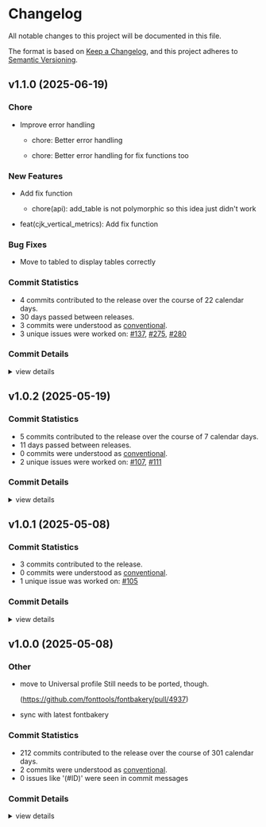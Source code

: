# Changelog

All notable changes to this project will be documented in this file.

The format is based on [Keep a Changelog](https://keepachangelog.com/en/1.0.0/),
and this project adheres to [Semantic Versioning](https://semver.org/spec/v2.0.0.html).

## v1.1.0 (2025-06-19)

<csr-id-f44be5515dcaea17b96b1df7a4b11407561d0c17/>

### Chore

 - <csr-id-f44be5515dcaea17b96b1df7a4b11407561d0c17/> Improve error handling
   * chore: Better error handling
   
   * chore: Better error handling for fix functions too

### New Features

 - <csr-id-ea5107c15304c96b035aab80551ce8ddb7e7e98b/> Add fix function
   * chore(api): add_table is not polymorphic so this idea just didn't work
* feat(cjk_vertical_metrics): Add fix function

### Bug Fixes

 - <csr-id-bc48fb1bc721e5b8b59780900e75c6e3ed177409/> Move to tabled to display tables correctly

### Commit Statistics

<csr-read-only-do-not-edit/>

 - 4 commits contributed to the release over the course of 22 calendar days.
 - 30 days passed between releases.
 - 3 commits were understood as [conventional](https://www.conventionalcommits.org).
 - 3 unique issues were worked on: [#137](https://github.com/fonttools/fontspector/issues/137), [#275](https://github.com/fonttools/fontspector/issues/275), [#280](https://github.com/fonttools/fontspector/issues/280)

### Commit Details

<csr-read-only-do-not-edit/>

<details><summary>view details</summary>

 * **[#137](https://github.com/fonttools/fontspector/issues/137)**
    - Move to tabled to display tables correctly ([`bc48fb1`](https://github.com/fonttools/fontspector/commit/bc48fb1bc721e5b8b59780900e75c6e3ed177409))
 * **[#275](https://github.com/fonttools/fontspector/issues/275)**
    - Improve error handling ([`f44be55`](https://github.com/fonttools/fontspector/commit/f44be5515dcaea17b96b1df7a4b11407561d0c17))
 * **[#280](https://github.com/fonttools/fontspector/issues/280)**
    - Add fix function ([`ea5107c`](https://github.com/fonttools/fontspector/commit/ea5107c15304c96b035aab80551ce8ddb7e7e98b))
 * **Uncategorized**
    - Release fontspector-profile-opentype v1.1.0, fontspector-profile-googlefonts v1.1.0, fontspector-profile-universal v1.1.0 ([`7cd073b`](https://github.com/fonttools/fontspector/commit/7cd073b65714dc47fc6a007308bc7f466612010c))
</details>

## v1.0.2 (2025-05-19)

### Commit Statistics

<csr-read-only-do-not-edit/>

 - 5 commits contributed to the release over the course of 7 calendar days.
 - 11 days passed between releases.
 - 0 commits were understood as [conventional](https://www.conventionalcommits.org).
 - 2 unique issues were worked on: [#107](https://github.com/fonttools/fontspector/issues/107), [#111](https://github.com/fonttools/fontspector/issues/111)

### Commit Details

<csr-read-only-do-not-edit/>

<details><summary>view details</summary>

 * **[#107](https://github.com/fonttools/fontspector/issues/107)**
    - Move to fontations crate ([`da2830b`](https://github.com/fonttools/fontspector/commit/da2830ba694bf3379142a81dad043031e1c39f35))
 * **[#111](https://github.com/fonttools/fontspector/issues/111)**
    - Include most of the fixes from gftools-fix ([`2de6875`](https://github.com/fonttools/fontspector/commit/2de68751c8c4da8c29f9e46d444280cdf478c6b2))
 * **Uncategorized**
    - Release fontspector-profile-universal v1.0.2 ([`768ee53`](https://github.com/fonttools/fontspector/commit/768ee534822c8a8a9bce8cc6f80e8bc0a702d0ed))
    - Release fontspector-profile-googlefonts v1.0.2, fontspector-profile-universal v1.0.2 ([`d26f105`](https://github.com/fonttools/fontspector/commit/d26f105058189e6baa1ccd726d2151851e4e7d85))
    - Release fontspector-profile-opentype v1.0.2, fontspector-profile-googlefonts v1.0.2, fontspector-profile-universal v1.0.2 ([`fd2d019`](https://github.com/fonttools/fontspector/commit/fd2d0197d3918c1f74890b69fed4fe49ac8a3408))
</details>

## v1.0.1 (2025-05-08)

### Commit Statistics

<csr-read-only-do-not-edit/>

 - 3 commits contributed to the release.
 - 0 commits were understood as [conventional](https://www.conventionalcommits.org).
 - 1 unique issue was worked on: [#105](https://github.com/fonttools/fontspector/issues/105)

### Commit Details

<csr-read-only-do-not-edit/>

<details><summary>view details</summary>

 * **[#105](https://github.com/fonttools/fontspector/issues/105)**
    - Fix font_version parsing ([`cbf7b4b`](https://github.com/fonttools/fontspector/commit/cbf7b4bdd0cc30ddda32c919cbbae9a5e0e09cd2))
 * **Uncategorized**
    - Release fontspector-checkhelper v1.0.1, fontspector-profile-opentype v1.0.1, fontspector-profile-googlefonts v1.0.1, fontspector-profile-universal v1.0.1 ([`6ee7aed`](https://github.com/fonttools/fontspector/commit/6ee7aeda28e6961710b748e346cc1cc8c3e26b82))
    - Add changelogs ([`8b511ed`](https://github.com/fonttools/fontspector/commit/8b511eda27d0f3c7bb9e1f21d9749585e35c2fce))
</details>

## v1.0.0 (2025-05-08)

<csr-id-7cc0e15f42ffbf1d512f2fa50d42fe12ba3aca44/>
<csr-id-d7968d62b6271d79869a3ebf34c1d20365482c6c/>

### Other

 - <csr-id-7cc0e15f42ffbf1d512f2fa50d42fe12ba3aca44/> move to Universal profile
   Still needs to be ported, though.
   
   (https://github.com/fonttools/fontbakery/pull/4937)
 - <csr-id-d7968d62b6271d79869a3ebf34c1d20365482c6c/> sync with latest fontbakery

### Commit Statistics

<csr-read-only-do-not-edit/>

 - 212 commits contributed to the release over the course of 301 calendar days.
 - 2 commits were understood as [conventional](https://www.conventionalcommits.org).
 - 0 issues like '(#ID)' were seen in commit messages

### Commit Details

<csr-read-only-do-not-edit/>

<details><summary>view details</summary>

 * **Uncategorized**
    - Merge pull request #102 from fonttools/release-prep ([`e5435f4`](https://github.com/fonttools/fontspector/commit/e5435f4ab282338ccc818daca8dacf543de27022))
    - Prepare for release ([`7bc8c9f`](https://github.com/fonttools/fontspector/commit/7bc8c9ff57581c560d64c092c210255ab47247b7))
    - Read profile cargo files for release ([`5fe1c5a`](https://github.com/fonttools/fontspector/commit/5fe1c5aff636944c257ec25b19004426660db0c2))
    - Prep for 1.0.0 release ([`c1ef822`](https://github.com/fonttools/fontspector/commit/c1ef822c860b8dd53b363c9b69201981c75f757c))
    - Merge pull request #99 from fonttools/rich-metadata ([`dfd2c49`](https://github.com/fonttools/fontspector/commit/dfd2c49e542a5c5def5929c6c5e5dbd30e5015bb))
    - Stupid newline fix ([`1a30fa0`](https://github.com/fonttools/fontspector/commit/1a30fa05c32bf1e6cf0bfbf2f274a09f8170772e))
    - Merge pull request #96 from fonttools/non-ink-characters ([`1577008`](https://github.com/fonttools/fontspector/commit/15770084eaa140071658b5b6157ceb8174c8eb3a))
    - Move AnythingPen -> HasInkPen ([`3ca0531`](https://github.com/fonttools/fontspector/commit/3ca05318046d24109aa3404c9158c55ed9293159))
    - Merge pull request #88 from fonttools/reduce-false-positives ([`dcf298d`](https://github.com/fonttools/fontspector/commit/dcf298d93ad3abe68d4f520f8e980914eb74c008))
    - Only warn once per feature ([`18e2ccd`](https://github.com/fonttools/fontspector/commit/18e2ccd33a5ff938ffa30a0bb50f0c1bde080fe0))
    - Merge pull request #80 from fonttools/dependency-hell ([`b8ec37d`](https://github.com/fonttools/fontspector/commit/b8ec37d7d52f440fc2d6a9470ee2d3056df2d94c))
    - Reformat ([`ab0a4e4`](https://github.com/fonttools/fontspector/commit/ab0a4e4a5bbd316783438d0337782090a03e0a3f))
    - Use skrifa::raw instead of read_fonts, pin deps ([`76eacb7`](https://github.com/fonttools/fontspector/commit/76eacb755b79772e761b832b8fe8983af81e07fa))
    - Merge pull request #63 from LuxxxLucy/lucy-multiple-proposal-br ([`2d675d5`](https://github.com/fonttools/fontspector/commit/2d675d5bfe5cdb3de99e1a2cf8c65964c144bc52))
    - Add fontwerk check ([`c01b612`](https://github.com/fonttools/fontspector/commit/c01b612302e66f7da9d59e33f42f84e8ed345aea))
    - Unreachable_subsetting ([`3bd965f`](https://github.com/fonttools/fontspector/commit/3bd965f6874955e4a45fb782f50eaff3a6862997))
    - Warn about decomposing components in variable font ([`6984523`](https://github.com/fonttools/fontspector/commit/6984523892f273e660d0ab5f9af165b30de5fff8))
    - Allow for chaining hotfixes ([`9543e3d`](https://github.com/fonttools/fontspector/commit/9543e3da857864027bc6e69d86b52b2d6fd4500b))
    - Handle transforms correctly when decomposing ([`2ee4431`](https://github.com/fonttools/fontspector/commit/2ee44315895bac888a0520e1d6654d3e556e46df))
    - Make nested components fix depth first (still other problems to fix here) ([`0463a58`](https://github.com/fonttools/fontspector/commit/0463a586161221f4498b96df0068b1a97217ca13))
    - Update the checks ([`4110dcf`](https://github.com/fonttools/fontspector/commit/4110dcfd1c79131aea9893523b50e0b0bdfd2f95))
    - Hotfix nested components ([`f928774`](https://github.com/fonttools/fontspector/commit/f928774222d364f0fa48428fa16725139a282f54))
    - Latest read-fonts API ([`47a5310`](https://github.com/fonttools/fontspector/commit/47a531036503433ae38f78ef4fad98cf76536bf7))
    - Redo the way configuration files work to match fontbakery ([`bf2dac6`](https://github.com/fonttools/fontspector/commit/bf2dac6551472828c04519afe502440f870945f0))
    - Transform decomposed components hotfix ([`53583ba`](https://github.com/fonttools/fontspector/commit/53583ba214dcfbaac529391df056a5692d8ce4bb))
    - Use namecheck API ([`2be2e5d`](https://github.com/fonttools/fontspector/commit/2be2e5d8853687a1ae66916ad1d17713b5e6e302))
    - New clippy found new lints! ([`1933d0a`](https://github.com/fonttools/fontspector/commit/1933d0a7835610c4c59e2ca272696789320992e9))
    - Run cargo fmt ([`a97b2a9`](https://github.com/fonttools/fontspector/commit/a97b2a96d2ffbf6fab861b842096159d666a4dc9))
    - Neater repo organization (universal profile) ([`20504e5`](https://github.com/fonttools/fontspector/commit/20504e5488f0a59a01a6812f6cbb7cbec5c3d59b))
    - Hashbrown is just faster ([`dbf0907`](https://github.com/fonttools/fontspector/commit/dbf09072a4541938696440ef7a394dbc644146fc))
    - Oops missing checks ([`56a1792`](https://github.com/fonttools/fontspector/commit/56a1792cf3fed7fbc27b0c80725fa44585e0f10e))
    - Use profile builder in Universal profile ([`d42afd6`](https://github.com/fonttools/fontspector/commit/d42afd60144ed575f26cddcb42f4ba77d8bd4314))
    - Move alt_caron to universal ([`d3f4035`](https://github.com/fonttools/fontspector/commit/d3f4035c1b67c7749600d124e5e97f7fd0f19d2c))
    - Share some crates, add axis registry ([`683ec0e`](https://github.com/fonttools/fontspector/commit/683ec0eeb3a0b1d34fc13c4935d448489be0fd58))
    - Vttclean is now merged into unwanted_tables ([`1fbf4f8`](https://github.com/fonttools/fontspector/commit/1fbf4f841c2dc7dcb87c77bc81a956caddbc8e66))
    - Left to port: 'overlapping_path_segments' ([`8d4c2ea`](https://github.com/fonttools/fontspector/commit/8d4c2ea1e8504c4d69e75af2f219ba383c26d485))
    - Move to Universal profile ([`7cc0e15`](https://github.com/fonttools/fontspector/commit/7cc0e15f42ffbf1d512f2fa50d42fe12ba3aca44))
    - Varfont/duplexed_axis_reflow was already ported ([`8da0603`](https://github.com/fonttools/fontspector/commit/8da060360bc2d3709d671e7319bca281e7e174aa))
    - Googlefonts/varfont/bold_wght_coord => varfont/bold_wght_coord ([`c040fe0`](https://github.com/fonttools/fontspector/commit/c040fe032d87f2db4f2546f2b9ae53fc524c4181))
    - Migrate render_own_name to GoogleFonts profile ([`220d710`](https://github.com/fonttools/fontspector/commit/220d71044c2ee91c7ff7b78b71231b04a4e3bdcb))
    - No_debugging_tables was merged into unwanted_tables ([`03880af`](https://github.com/fonttools/fontspector/commit/03880af0747dff248a689cd085da1860ba6bdbb9))
    - [name/italic_names] on Universal profile seems to be Google Fonts specific ([`c9408e9`](https://github.com/fonttools/fontspector/commit/c9408e9fff0c0429c5fc3b4882560f45fe66b5fa))
    - Sort ([`48c0b78`](https://github.com/fonttools/fontspector/commit/48c0b7839da8e5b581ee022cabb0e638facfb81f))
    - Stat_has_axis_value_tables / inconsistencies_between_fvar_STAT ([`ed2aa43`](https://github.com/fonttools/fontspector/commit/ed2aa43f514c6f340a8db6a5b9924f4ebd431c55))
    - Opentype/gpos_kerning_info => gpos_kerning_info (Universal profile) ([`854af14`](https://github.com/fonttools/fontspector/commit/854af14cacb2c785ac5f27e8fc64bd2b8c966743))
    - Rename glyf_nested_components to nested_components ([`e3ec242`](https://github.com/fonttools/fontspector/commit/e3ec242efc48a0b936333e38078e47e90fd184c9))
    - Sync with latest fontbakery ([`d7968d6`](https://github.com/fonttools/fontspector/commit/d7968d62b6271d79869a3ebf34c1d20365482c6c))
    - Use cache to determine codepoints in font ([`0514efc`](https://github.com/fonttools/fontspector/commit/0514efcf5e99d3c157fad5795816183d8f84e091))
    - Hey, unique_glyphnames is unnecessary now ([`70db0ef`](https://github.com/fonttools/fontspector/commit/70db0eff4f05e27f3b69500e49b3598c0eb6a54a))
    - Remove noise ([`bbd6894`](https://github.com/fonttools/fontspector/commit/bbd6894ea17cf58f986826acf846b0cb3048dd51))
    - Expose the checks so docs can be built ([`911e557`](https://github.com/fonttools/fontspector/commit/911e55758ecf2fc7c21f62eb470f0d42c9668723))
    - Another super-long title ([`85c016b`](https://github.com/fonttools/fontspector/commit/85c016b610c66e7a35d89700114496e0609c5be7))
    - Don't use cmap manually, use skrifa ([`b2357df`](https://github.com/fonttools/fontspector/commit/b2357dfa77de6b2e1016dc5d812c036b929cf156))
    - Duplexed_axes_reflow urgh urgh urgh ([`d5ed74b`](https://github.com/fonttools/fontspector/commit/d5ed74b8bfea97aebfed0fa7e6b74e0237e5d424))
    - Isolate the *madness* behind an API function ([`8235ad1`](https://github.com/fonttools/fontspector/commit/8235ad10aa928c5d45e0bcc0f4b4b0ef09ee17ae))
    - Give up on that check ([`eaa5244`](https://github.com/fonttools/fontspector/commit/eaa52447ddc4a42e26b6430841a43026870d8a48))
    - Ligature carets ([`907d865`](https://github.com/fonttools/fontspector/commit/907d86521eb790c234ca8b471753549c400fdfad))
    - Contour_count ([`c4b7e2b`](https://github.com/fonttools/fontspector/commit/c4b7e2bd20bcb691b9dd431eedf8c2be962fc6ba))
    - Reorg profile ([`2e97ee1`](https://github.com/fonttools/fontspector/commit/2e97ee14fda61b24d055ad6f8cbd6c8a951189c9))
    - No fontdata_namecheck for WASM ([`3b0e5f0`](https://github.com/fonttools/fontspector/commit/3b0e5f03b889f4710c583c74ca46122312866260))
    - Wrong title ([`f3a66dc`](https://github.com/fonttools/fontspector/commit/f3a66dc110237463ab5bd25992ebcad49d20cfa0))
    - Fontdata_namecheck ([`669b9ad`](https://github.com/fonttools/fontspector/commit/669b9adc66079ae21bea5f9754c1e304cda62d17))
    - Tabular_kerning ([`8253254`](https://github.com/fonttools/fontspector/commit/8253254bbd099e1c4aee1f5ae63f749fc30b27d9))
    - Varfont_instances_in_order ([`b41e00a`](https://github.com/fonttools/fontspector/commit/b41e00a9d38998f8372bc487e8046989319436b2))
    - File_size ([`a74c5e4`](https://github.com/fonttools/fontspector/commit/a74c5e401c4f588dc27fa0a4cb8b839500c1b80d))
    - Vtt_volt_data, reorg profile ([`0de3e26`](https://github.com/fonttools/fontspector/commit/0de3e268cf9ecfd5c151c76add3e6d2755750d15))
    - Smallcaps_before_ligatures ([`b118298`](https://github.com/fonttools/fontspector/commit/b118298fcb50315f4c4b52132ed140b3f08b5673))
    - Missing_small_caps_glyphs implementation ([`2c585f4`](https://github.com/fonttools/fontspector/commit/2c585f41a61eab465923d584ed8a152c749e1404))
    - Use new GetSubstitutionMap trait ([`d43a5e2`](https://github.com/fonttools/fontspector/commit/d43a5e2945fbbf9ceb0ee1d6a53ec09e109e77d3))
    - Unreachable glyphs check ([`9d227ef`](https://github.com/fonttools/fontspector/commit/9d227efee1d5f39130813158c1be52f602b166e9))
    - Reorder profile ([`1c6cfeb`](https://github.com/fonttools/fontspector/commit/1c6cfeb9f7211965ad25edd8a8980f1c467e846f))
    - Improve reporting ([`6d9c838`](https://github.com/fonttools/fontspector/commit/6d9c8386979b699fd8da4ee46a0cf65ddc341bcc))
    - More dehinting ([`3edb308`](https://github.com/fonttools/fontspector/commit/3edb3086741e084900986211a8d1bb6e74d04331))
    - Bit more progress but stymied by the API ([`0512dbb`](https://github.com/fonttools/fontspector/commit/0512dbb630c1f46ce0749da5f37b5426bce61147))
    - Don't freetype on wasm ([`2e8740a`](https://github.com/fonttools/fontspector/commit/2e8740a79574151040092f41e19f18783127ac9f))
    - Freetype_rasterizer ([`faa2aba`](https://github.com/fonttools/fontspector/commit/faa2aba767a5404ef1cd5d2850b74d02eaa26a18))
    - Empty_letters ([`51b0b33`](https://github.com/fonttools/fontspector/commit/51b0b337b08ddd4391df6dbea58aa59a9eaf8be5))
    - Hinting_impact ([`5537d2a`](https://github.com/fonttools/fontspector/commit/5537d2a8245805bc2eaf41d70db8f55fcfcbdec9))
    - Legacy_accents ([`bedab08`](https://github.com/fonttools/fontspector/commit/bedab08451ca212e82560a75dc5831506f9810fc))
    - Math_signs_width ([`0a47714`](https://github.com/fonttools/fontspector/commit/0a47714d0fee21fab0149c0d1e82f7c08a45c657))
    - Rearrange some checks ([`d271eb0`](https://github.com/fonttools/fontspector/commit/d271eb022dfbf27ee90827ab01a10a1b5b23c3ce))
    - More micro-optimizations ([`7886854`](https://github.com/fonttools/fontspector/commit/788685487526a9d2d10a4b4466c59ebe307bd432))
    - Optimizations ([`2c52e34`](https://github.com/fonttools/fontspector/commit/2c52e3460b55d399054917b42b8a5c0eeb6a4ea7))
    - Optimizations ([`dc71848`](https://github.com/fonttools/fontspector/commit/dc7184813e71e56c302d84bb18a06f9ae37747c8))
    - Empty_glyph_on_gid1_for_colrv0 ([`483c66c`](https://github.com/fonttools/fontspector/commit/483c66ce8aca43af4d40ef4e649490176e03eff6))
    - Cjk_not_enough_glyphs ([`b40cc36`](https://github.com/fonttools/fontspector/commit/b40cc3684954fdc1c134f84f83a6b963c2900479))
    - Arabic_high_hamza ([`7b794ca`](https://github.com/fonttools/fontspector/commit/7b794ca4e377286722f2fb5724ccc4c05271461f))
    - Export a DEFAULT_LOCATION setting ([`1ab59e9`](https://github.com/fonttools/fontspector/commit/1ab59e9064181e168765ea3f6cab9d8a28ddac5c))
    - Move all pens to a utility module in checkapi ([`8f86fd5`](https://github.com/fonttools/fontspector/commit/8f86fd56087c660943f39957d5471d865d2755fd))
    - Tidy up universal profile ([`595db25`](https://github.com/fonttools/fontspector/commit/595db25e1f4804b91a28db3905248b328fdbd3f7))
    - Ckj_chws_feature ([`d79455a`](https://github.com/fonttools/fontspector/commit/d79455a0132e072bad3a08cd67acb715e801f375))
    - Fix warning about unused import ([`58660c1`](https://github.com/fonttools/fontspector/commit/58660c15d1f0f776efbd666e4f56ac4cb0977148))
    - Mandatory_glyphs (just notdef these days) ([`f041dee`](https://github.com/fonttools/fontspector/commit/f041deebbba37f3ca2403ed37e6e4b3b1149d485))
    - Typoascender_exceeds_agrave ([`cf38b4d`](https://github.com/fonttools/fontspector/commit/cf38b4d8b29043734100d9906af76c3b24473d55))
    - Smart_dropout ([`378482a`](https://github.com/fonttools/fontspector/commit/378482abb37f7bceea31ab9d424e3192d0f81f47))
    - Gpos7 ([`9448970`](https://github.com/fonttools/fontspector/commit/94489707017b9877b7c147d2e2df490328b74070))
    - Family and style max length ([`6a3a2df`](https://github.com/fonttools/fontspector/commit/6a3a2df4a1e8329c6e815370c5225de25a508f97))
    - Family_vertical_metrics ([`3e2be97`](https://github.com/fonttools/fontspector/commit/3e2be970c57992e566f1e95a90b9f43345cd14ad))
    - STAT_in_statics ([`d54f0df`](https://github.com/fonttools/fontspector/commit/d54f0dfb6d23161ff2bbb532cbd3949ba3c275ff))
    - Stat_strings ([`d8aea2f`](https://github.com/fonttools/fontspector/commit/d8aea2fb3891e4dfb66a0cc56610be7a95cdf020))
    - Family_win_ascent_and_descent ([`4eaddac`](https://github.com/fonttools/fontspector/commit/4eaddac11088b9b963e64acbe05778f8a0dc6299))
    - Update check to new API ([`22e9516`](https://github.com/fonttools/fontspector/commit/22e9516358cf82b4eb57dc9ac50106753451161c))
    - Dependency hell ([`83ec39e`](https://github.com/fonttools/fontspector/commit/83ec39e3a9cd61d63f8b3b6ce977dd66870283ce))
    - New “base has width” check ([`564e18c`](https://github.com/fonttools/fontspector/commit/564e18c8deb779f47474411927e6bdbe3427500b))
    - Reorder check list, reflecting recently ported checks ([`440d664`](https://github.com/fonttools/fontspector/commit/440d6645ad55917051c3535419a9cfb041392198))
    - Glyf_nested_components ([`e6f05b3`](https://github.com/fonttools/fontspector/commit/e6f05b316546036701df66c9d99067f50ea97601))
    - Color check tests ([`7b0d4a8`](https://github.com/fonttools/fontspector/commit/7b0d4a86b29570db2ef6baa5db2accdc58e99a27))
    - Name char restrictions ([`8ca7f3f`](https://github.com/fonttools/fontspector/commit/8ca7f3f03acdffc0fb2fad39d886b8b3aef732bd))
    - No mac entries ([`de8a783`](https://github.com/fonttools/fontspector/commit/de8a7835e16dc08505416798580248ba268305e9))
    - Two color tests ([`6830f15`](https://github.com/fonttools/fontspector/commit/6830f15d8f9268f4125850a8687f8fd109e955b6))
    - Unique_glyphnames ([`845f537`](https://github.com/fonttools/fontspector/commit/845f53797855d0a086e96adc90980a5142461472))
    - Oops missing ([`7343b74`](https://github.com/fonttools/fontspector/commit/7343b74b890c3cd54d1d83a0b2e841a4b2b0a348))
    - Cmap format 12 ([`9ba1a0e`](https://github.com/fonttools/fontspector/commit/9ba1a0e27a6c0a41ed7ba1703b04a3c3007102df))
    - Control chars ([`34fe8a8`](https://github.com/fonttools/fontspector/commit/34fe8a8426a79334e4b6377e84b952075ce946b7))
    - Typographic_family_name ([`f7cf15a`](https://github.com/fonttools/fontspector/commit/f7cf15ad462cc66e5647ffca9d1c5894eadca391))
    - Linegaps ([`1e2e501`](https://github.com/fonttools/fontspector/commit/1e2e501163c10ff27fe5edcd502dafe6e076bbfb))
    - Integer_ppem_if_hinted ([`7a41ac8`](https://github.com/fonttools/fontspector/commit/7a41ac8ef9a2cfbb66dc76e4f743970da7ba2fcb))
    - New check: unwanted_aat_tables ([`c692652`](https://github.com/fonttools/fontspector/commit/c6926527db87518ed1c8a106ced717fc74572df4))
    - Update legacy checks proposal field ([`ad3861e`](https://github.com/fonttools/fontspector/commit/ad3861e292ef2e1cbf118d5df8329c961123c90c))
    - Add interpolation issues check ([`7671c6b`](https://github.com/fonttools/fontspector/commit/7671c6bc9c045ff6842356ba5437d48ae3f3d313))
    - Os2_metrics_match_hhea ([`709ff4c`](https://github.com/fonttools/fontspector/commit/709ff4c79c9612a2df9abf89257dcde2e025c62a))
    - Soft_hyphen ([`b4cf4b5`](https://github.com/fonttools/fontspector/commit/b4cf4b5066eb5c861fa9e7253018ba1e95c3f7df))
    - Sfnt_version ([`000987b`](https://github.com/fonttools/fontspector/commit/000987bf46bba698c5558dda113b1629d89b3660))
    - Four more checkcs ([`8970345`](https://github.com/fonttools/fontspector/commit/8970345d53d7d388fa696be118ff74a870b29e0a))
    - More unwanted tables ([`38ea16d`](https://github.com/fonttools/fontspector/commit/38ea16dbb08a59c015e5c1d226dcb7ea185c6245))
    - Two more checks ([`567d91a`](https://github.com/fonttools/fontspector/commit/567d91a87f6e410d7927c6b66c1f5aa21e5afaf0))
    - Add stylistic set check ([`9e54b7a`](https://github.com/fonttools/fontspector/commit/9e54b7a8c61349c7b9698ca4a35b50a21744fb97))
    - Share itertools versions ([`71e6f81`](https://github.com/fonttools/fontspector/commit/71e6f81d35e3fbe8540a38ec532e382effa87459))
    - More tests ([`c0a40cd`](https://github.com/fonttools/fontspector/commit/c0a40cdb6b0c6bdf9b69ab807d99f69c0f9a1ea1))
    - Case mapping check ([`18d34bb`](https://github.com/fonttools/fontspector/commit/18d34bbf5e3902448e99d009d8e90a9fc9de95f0))
    - Whitespace widths check ([`11891cd`](https://github.com/fonttools/fontspector/commit/11891cd5e31e868945919759525b7a10cab8adb3))
    - Add whitespace ink check ([`1341cd5`](https://github.com/fonttools/fontspector/commit/1341cd5560280623016ddd55d15d82b28c1bb817))
    - Everyone gets unicode-properties! ([`6218042`](https://github.com/fonttools/fontspector/commit/621804215cf361f7d515be71b71e8bd84bc481d7))
    - Bump read/write/skrifa versions, dump font-types, deal with fallout ([`d2fd7e4`](https://github.com/fonttools/fontspector/commit/d2fd7e4be7f70b014776c6a56ec035b5156692c0))
    - Improve glyph name API - move unwraps into API lib ([`2a094be`](https://github.com/fonttools/fontspector/commit/2a094bea6bbe22e15320c521aebbe493f3bb4c3c))
    - Use read-fonts' glyph class constants ([`3c41053`](https://github.com/fonttools/fontspector/commit/3c41053289a71d555710a66acc7cfc61cc2402ab))
    - More passes ([`d61590b`](https://github.com/fonttools/fontspector/commit/d61590b39cc724ef546ff66ee5753c2a3d6815e3))
    - Rupee check ([`b720c74`](https://github.com/fonttools/fontspector/commit/b720c74f60efef8a183abb1457f31db3ed2a6002))
    - Move 'name/italic_names' to Universal profile. ([`0ce2aef`](https://github.com/fonttools/fontspector/commit/0ce2aef4e63fb53b278176bcb6516f86b6117e93))
    - Move 'name/no_copyright_on_description' to Universal profile. ([`0eaff9d`](https://github.com/fonttools/fontspector/commit/0eaff9d86043c79b29a3035722e1520fd67e6644))
    - Some leftovers from universal/opentype split ([`c71f0da`](https://github.com/fonttools/fontspector/commit/c71f0da94f981a4bc69bda022ad1a2039a17f0d9))
    - Merge pull request #15 from felipesanches/issue_14 ([`57a2274`](https://github.com/fonttools/fontspector/commit/57a2274c13a2ac02292eaf60ec37f7cb63098304))
    - Split profiles Universal and OpenType ([`72550af`](https://github.com/fonttools/fontspector/commit/72550af9c9c8f9a9f4dad37a52f789290b4f6fb8))
    - Several more checks ([`9512dfd`](https://github.com/fonttools/fontspector/commit/9512dfded101ee67c6c7413109db97517a783826))
    - Three more checks ([`35db31f`](https://github.com/fonttools/fontspector/commit/35db31f26fdf3640a5be7397e97bce6b5dd48906))
    - Weighted average check ([`4fe626b`](https://github.com/fonttools/fontspector/commit/4fe626bf621b1fb7dd8944289778eb5368a50bc0))
    - Fix to float parsing ([`0633a88`](https://github.com/fonttools/fontspector/commit/0633a88d5d3396600fe3908ada0608095c050579))
    - Rustfmt ([`44db2b0`](https://github.com/fonttools/fontspector/commit/44db2b0f70cf4ed96b1f43b7368d54a41fabccba))
    - Another one ([`1c082a3`](https://github.com/fonttools/fontspector/commit/1c082a37ad1ff30439dc45c9d990889d3cb66a8b))
    - Fix check ID ([`8a18ce0`](https://github.com/fonttools/fontspector/commit/8a18ce055d4fdab50d13cbc14e55d5eb9ed7a91b))
    - Error fixups ([`c5fba48`](https://github.com/fonttools/fontspector/commit/c5fba480c620ad99f9e4842900dc6879070a09a7))
    - Another check ([`172fea4`](https://github.com/fonttools/fontspector/commit/172fea494a2aef8530c9418c17f3a45d14ee6544))
    - A bunch more checks ([`c47194b`](https://github.com/fonttools/fontspector/commit/c47194b6132888d7a6e2372aff68c430dc909ffe))
    - Slant direction check ([`174c9a9`](https://github.com/fonttools/fontspector/commit/174c9a9831ae1476ee9ff89de1d9360a2aba0ab3))
    - Plus register some checks we forgot... ([`c52ca71`](https://github.com/fonttools/fontspector/commit/c52ca7144bae331e214e957151b06affdc9c16a4))
    - Another stat check ([`2fe9d95`](https://github.com/fonttools/fontspector/commit/2fe9d95670a75a10fbf2e124d5e4342cdf8011b3))
    - Mild speed improvement ([`c65ba86`](https://github.com/fonttools/fontspector/commit/c65ba8611d3f2d6e2a609cb0b0b2e5cde8a3bf24))
    - Rework Python bridge ([`e357d73`](https://github.com/fonttools/fontspector/commit/e357d73000b82b71ee93f28f71c5b16c5ca819d1))
    - Port another seven opentype checks ([`f11d58a`](https://github.com/fonttools/fontspector/commit/f11d58a7569cf32a15091880901923c49b62d534))
    - Empty result is a pass ([`c4cff3b`](https://github.com/fonttools/fontspector/commit/c4cff3b51774733b19e6cb83d9e6390e75ef284d))
    - Merge pull request #10 from felipesanches/more_checks_2024_sep_20 ([`8cfb898`](https://github.com/fonttools/fontspector/commit/8cfb898458a69666f439676be4d02e7f115bf7a0))
    - Code-tests for opentype/code_pages ([`77f0008`](https://github.com/fonttools/fontspector/commit/77f00085df2b7422c22f2f1e19707d2f2957065d))
    - Added code-tests for opentype/name/empty_records ([`432d0e3`](https://github.com/fonttools/fontspector/commit/432d0e3b9b47ab719499d7d13da28cf7976a6826))
    - Comment out unfinished check ([`cf856a1`](https://github.com/fonttools/fontspector/commit/cf856a183aa29344ef67384068b6f894998fb819))
    - Fixup ([`d5389fb`](https://github.com/fonttools/fontspector/commit/d5389fba16ed6dacea06ffba4487da12dc3db736))
    - Some name checks ([`12a4163`](https://github.com/fonttools/fontspector/commit/12a4163175d185d20568a982d6045a96f8a187ee))
    - Glyf table checks ([`0ef8110`](https://github.com/fonttools/fontspector/commit/0ef81104a58d51bf4c1adc959e45240e7d6aaaec))
    - Panose_familytype ([`2d10caf`](https://github.com/fonttools/fontspector/commit/2d10cafd4f35b31cdc2559d5f6078b174cc89fea))
    - Clippy ([`1a9d3b4`](https://github.com/fonttools/fontspector/commit/1a9d3b44c85bafd9c4e3ca903d7b07a8b037f639))
    - Merge pull request #9 from felipesanches/a_few_additional_ports_of_checks ([`16bc0b0`](https://github.com/fonttools/fontspector/commit/16bc0b01713e1ace3cf5aade9415614a2a39c488))
    - Split the registering of checks between opentype and universal profiles ([`a6a5e35`](https://github.com/fonttools/fontspector/commit/a6a5e3553aa6f1cc4f0a37a61334af984a6dc155))
    - New check: 'opentype/code_pages' ([`a2eb17c`](https://github.com/fonttools/fontspector/commit/a2eb17c953cf8fc634ca496b89d0a00dee747d36))
    - More checks! ([`65d31a3`](https://github.com/fonttools/fontspector/commit/65d31a31feea5b48e853d1962b2c122b65d79a6f))
    - Implement three more checks ([`6264892`](https://github.com/fonttools/fontspector/commit/6264892c82030579f178ca5421f36811589b0a86))
    - Merge pull request #6 from felipesanches/new_check_ids ([`4fdc7c5`](https://github.com/fonttools/fontspector/commit/4fdc7c52a7582dbc984f89d8d0b35f6a58748cbd))
    - Reorganization of profiles ([`d48de7a`](https://github.com/fonttools/fontspector/commit/d48de7a018f9b46ebf44fc03f6a3ce3d4ae486c4))
    - Update check-ID following FontBakery's new naming scheme ([`64e3e5d`](https://github.com/fonttools/fontspector/commit/64e3e5d452fec3f6c86cff9f34e33816951af3d5))
    - Another stat check ([`4ab581e`](https://github.com/fonttools/fontspector/commit/4ab581eb8cfeb8aebd9f7e3110b1334d7f5a2874))
    - Merge pull request #2 from felipesanches/new_check_arabic_spacing_symbols ([`e49cfed`](https://github.com/fonttools/fontspector/commit/e49cfed72bf775ee70d0abce5621a33c5a1cd299))
    - Simplify ([`c19cb45`](https://github.com/fonttools/fontspector/commit/c19cb45d6cb7a19c7272a81b00d3da831f4cd2bd))
    - Syntax and type fixes ([`d5082b2`](https://github.com/fonttools/fontspector/commit/d5082b25bb24c7dc5d811d670aa1f9c05f8b21c1))
    - Run rustfmt ([`fd0cbff`](https://github.com/fonttools/fontspector/commit/fd0cbffdbd2cc883e873f07cc0fad2ed4a7b6ba7))
    - Check that Arabic spacing symbols aren't classified as marks ([`dd4af2c`](https://github.com/fonttools/fontspector/commit/dd4af2c5e4631c1a1cba8815bb7368b346c23d8e))
    - A couple more checks ([`b8c42b4`](https://github.com/fonttools/fontspector/commit/b8c42b42a140065f264918c7ad1e9e8f42b128a5))
    - Move to the hellish procmacro ([`20d9a48`](https://github.com/fonttools/fontspector/commit/20d9a48838d57250cac9e84c8d7e00ac6359b4bd))
    - More universal/opentype checks ([`f5750bd`](https://github.com/fonttools/fontspector/commit/f5750bdf9cdfcf5b1e5fefb76bc34a600046b488))
    - Fencepost error ([`8f4e609`](https://github.com/fonttools/fontspector/commit/8f4e60982e9fffd5aebb145205d352b9be478bec))
    - Regexes are slow, use optimised glyph name access ([`7ba0913`](https://github.com/fonttools/fontspector/commit/7ba09133812a73d425dd35b1536e1fbdd811bdd2))
    - Checks for correctness of axis ranges ([`fc1c923`](https://github.com/fonttools/fontspector/commit/fc1c9238904fcef076689da65f2f402e24393dfb))
    - Space name checks ([`8735cea`](https://github.com/fonttools/fontspector/commit/8735cea7aa45490624dc204901f57c88e8108077))
    - Valid/unique glyph names check ([`dcbe80f`](https://github.com/fonttools/fontspector/commit/dcbe80f504e1105813454f0b0ea9e0d23ca18c59))
    - Make check implementation (one/all) an enum ([`d57b5c8`](https://github.com/fonttools/fontspector/commit/d57b5c8a08433ecb0ac60330c35df94a91461541))
    - Improve error/skip story, add fvar regular coords check ([`c23b8b0`](https://github.com/fonttools/fontspector/commit/c23b8b0eae9f7f97a15c2d70092196ab1175fe9b))
    - Tidy up dependencies ([`395112f`](https://github.com/fonttools/fontspector/commit/395112f646b53d446dd082174026fa3ce381f095))
    - Make checks serializable, add check flags ([`c4996e0`](https://github.com/fonttools/fontspector/commit/c4996e08b590d3710763c117b99d9df61b631e3e))
    - Rearrange run result struct, add subresult codenames/severity ([`2d99a2b`](https://github.com/fonttools/fontspector/commit/2d99a2b760b43d7cdf4630800d25493e0d7485a1))
    - Add configuration and check context ([`caeb4b7`](https://github.com/fonttools/fontspector/commit/caeb4b7478a4a51bd5130fe85eb7043758e2236d))
    - Improve display ([`27c29fd`](https://github.com/fonttools/fontspector/commit/27c29fdfe1ee02e8dc337e9542c288ca93efc0cb))
    - Merge pull request #5 from felipesanches/rationales_not_optional ([`ee113d9`](https://github.com/fonttools/fontspector/commit/ee113d98a0cb146a764163c6afeacae05f0ece9f))
    - Merge branch 'main' into rationales_not_optional ([`37122c3`](https://github.com/fonttools/fontspector/commit/37122c334183fa689fbe4f5617b1ca24e6abb95c))
    - Be (slightly) more grown-up about error handling ([`2818a76`](https://github.com/fonttools/fontspector/commit/2818a764da76b9acc2c33127cb156238dca970c1))
    - Rationale and proposal fields are not optional ([`752d559`](https://github.com/fonttools/fontspector/commit/752d5593f3c5a345a781f8b76e5907607bda7dbd))
    - Built-in profiles shouldn't pluginate ([`71cea65`](https://github.com/fonttools/fontspector/commit/71cea651e8556fa0ab1e119b25c39c6b52f0d1bd))
    - Add has_table utility ([`b7f43d1`](https://github.com/fonttools/fontspector/commit/b7f43d1021693e7f87c273271df00c9e7941c14e))
    - Allow included profiles, make registering profile a Result ([`4d7a296`](https://github.com/fonttools/fontspector/commit/4d7a296a76c2717c895784d8d1e795a1740a3859))
    - Improve log messages ([`774a638`](https://github.com/fonttools/fontspector/commit/774a638bb974b087f48dbfbc624a0ea91b6ede6d))
    - Add fixes ([`248f457`](https://github.com/fonttools/fontspector/commit/248f457d99f5352940f287d2c75e2d8b540f7048))
    - Update fontread/write dependencies ([`83a2abc`](https://github.com/fonttools/fontspector/commit/83a2abcf0ce9c4a3a2fe6d3fd4fc5c28862a3824))
    - Make check registry a map ([`44aae7b`](https://github.com/fonttools/fontspector/commit/44aae7bdc987e6a01587fcfd38dabb5fdfdeadd8))
    - Use a prelude ([`fb66913`](https://github.com/fonttools/fontspector/commit/fb669139300ca7e671ee2af8b47ba8f9e6ccfdd3))
    - Tidy lots of things up, allow pluggable file types ([`1651816`](https://github.com/fonttools/fontspector/commit/1651816d634137e319925acb9dc33da66ccf38e9))
    - Rename workspace members ([`f97a39a`](https://github.com/fonttools/fontspector/commit/f97a39a80faf667006de20741f14e7736c5a966c))
</details>

